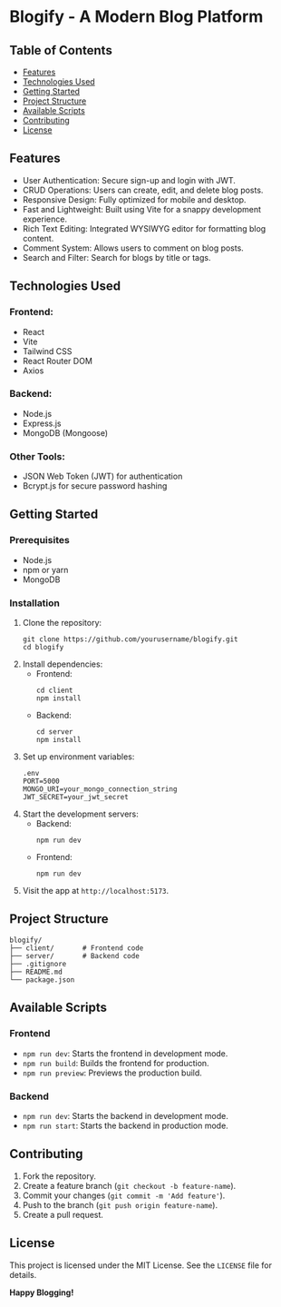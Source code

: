 ﻿
<!DOCTYPE html>
<html lang="en">
<head>
  <meta charset="UTF-8">
  <meta name="viewport" content="width=device-width, initial-scale=1.0">
  
</head>
<body>
  <h1>Blogify - A Modern Blog Platform</h1>

  <h2>Table of Contents</h2>
  <ul>
    <li><a href="#features">Features</a></li>
    <li><a href="#technologies-used">Technologies Used</a></li>
    <li><a href="#getting-started">Getting Started</a></li>
    <li><a href="#project-structure">Project Structure</a></li>
    <li><a href="#available-scripts">Available Scripts</a></li>
    <li><a href="#contributing">Contributing</a></li>
    <li><a href="#license">License</a></li>
  </ul>

  <h2 id="features">Features</h2>
  <ul>
    <li>User Authentication: Secure sign-up and login with JWT.</li>
    <li>CRUD Operations: Users can create, edit, and delete blog posts.</li>
    <li>Responsive Design: Fully optimized for mobile and desktop.</li>
    <li>Fast and Lightweight: Built using Vite for a snappy development experience.</li>
    <li>Rich Text Editing: Integrated WYSIWYG editor for formatting blog content.</li>
    <li>Comment System: Allows users to comment on blog posts.</li>
    <li>Search and Filter: Search for blogs by title or tags.</li>
  </ul>

  <h2 id="technologies-used">Technologies Used</h2>
  <h3>Frontend:</h3>
  <ul>
    <li>React</li>
    <li>Vite</li>
    <li>Tailwind CSS</li>
    <li>React Router DOM</li>
    <li>Axios</li>
  </ul>
  <h3>Backend:</h3>
  <ul>
    <li>Node.js</li>
    <li>Express.js</li>
    <li>MongoDB (Mongoose)</li>
  </ul>
  <h3>Other Tools:</h3>
  <ul>
    <li>JSON Web Token (JWT) for authentication</li>
    <li>Bcrypt.js for secure password hashing</li>
  </ul>

  <h2 id="getting-started">Getting Started</h2>
  <h3>Prerequisites</h3>
  <ul>
    <li>Node.js</li>
    <li>npm or yarn</li>
    <li>MongoDB</li>
  </ul>

  <h3>Installation</h3>
  <ol>
    <li>Clone the repository:
      <pre><code>git clone https://github.com/yourusername/blogify.git
cd blogify</code></pre>
    </li>
    <li>Install dependencies:
      <ul>
        <li>Frontend:
          <pre><code>cd client
npm install</code></pre>
        </li>
        <li>Backend:
          <pre><code>cd server
npm install</code></pre>
        </li>
      </ul>
    </li>
    <li>Set up environment variables:
      <pre><code>.env
PORT=5000
MONGO_URI=your_mongo_connection_string
JWT_SECRET=your_jwt_secret</code></pre>
    </li>
    <li>Start the development servers:
      <ul>
        <li>Backend:
          <pre><code>npm run dev</code></pre>
        </li>
        <li>Frontend:
          <pre><code>npm run dev</code></pre>
        </li>
      </ul>
    </li>
    <li>Visit the app at <code>http://localhost:5173</code>.</li>
  </ol>

  <h2 id="project-structure">Project Structure</h2>
  <pre><code>blogify/
├── client/       # Frontend code
├── server/       # Backend code
├── .gitignore
├── README.md
└── package.json</code></pre>

  <h2 id="available-scripts">Available Scripts</h2>
  <h3>Frontend</h3>
  <ul>
    <li><code>npm run dev</code>: Starts the frontend in development mode.</li>
    <li><code>npm run build</code>: Builds the frontend for production.</li>
    <li><code>npm run preview</code>: Previews the production build.</li>
  </ul>
  <h3>Backend</h3>
  <ul>
    <li><code>npm run dev</code>: Starts the backend in development mode.</li>
    <li><code>npm run start</code>: Starts the backend in production mode.</li>
  </ul>

  <h2 id="contributing">Contributing</h2>
  <ol>
    <li>Fork the repository.</li>
    <li>Create a feature branch (<code>git checkout -b feature-name</code>).</li>
    <li>Commit your changes (<code>git commit -m 'Add feature'</code>).</li>
    <li>Push to the branch (<code>git push origin feature-name</code>).</li>
    <li>Create a pull request.</li>
  </ol>

  <h2 id="license">License</h2>
  <p>This project is licensed under the MIT License. See the <code>LICENSE</code> file for details.</p>

  <p><strong>Happy Blogging!</strong></p>
</body>
</html>

